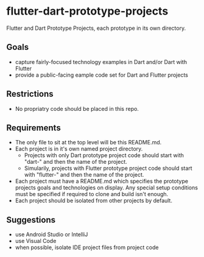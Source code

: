 # flutter-dart-prototype-projects
Flutter and Dart Prototype Projects, each prototype in its own directory.

## Goals
- capture fairly-focused technology examples in Dart and/or Dart with Flutter
- provide a public-facing eample code set for Dart and Flutter projects

## Restrictions
- No propriatry code should be placed in this repo. 

## Requirements
- The only file to sit at the top level will be this README.md.
- Each project is in it's own named project directory.
   - Projects with only Dart prototype project code should start with "dart-" and then the name of the project.
   - Simularily, projects with Flutter prototype project code should start with "flutter-" and then the name of the project.
- Each project must have a README.md which specifies the prototype projects goals and technologies on display. Any special setup conditions must be specified if required to clone and build isn't enough.  
- Each project should be isolated from other projects by default.

## Suggestions
- use Android Studio or IntelliJ
- use Visual Code
- when possible, isolate IDE project files from project code
